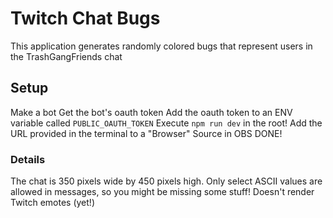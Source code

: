 # Twitch Chat Bugs
This application generates randomly colored bugs that represent users in the TrashGangFriends chat

## Setup
Make a bot
Get the bot's oauth token
Add the oauth token to an ENV variable called `PUBLIC_OAUTH_TOKEN`
Execute `npm run dev` in the root!
Add the URL provided in the terminal to a "Browser" Source in OBS
DONE!

### Details
The chat is 350 pixels wide by 450 pixels high.
Only select ASCII values are allowed in messages, so you might be missing some stuff!
Doesn't render Twitch emotes (yet!)